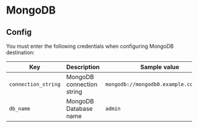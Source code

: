 # MongoDB

## Config

You must enter the following credentials when configuring MongoDB destination:

| Key | Description | Sample value
| --- | --- | --- |
| `connection_string` | MongoDB connection string | `mongodb://mongodb0.example.com:27017` |
| `db_name` | MongoDB Database name | `admin` |